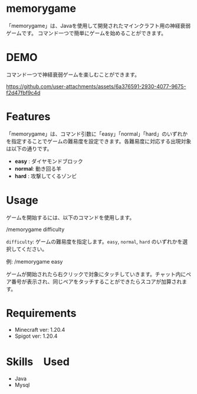 # memorygame

「memorygame」は、Javaを使用して開発されたマインクラフト用の神経衰弱ゲームです。
コマンド一つで簡単にゲームを始めることができます。


# DEMO

コマンド一つで神経衰弱ゲームを楽しむことができます。

https://github.com/user-attachments/assets/6a376591-2930-4077-9675-f2d47fbf9c4d

# Features

「memorygame」は、コマンド引数に「easy」「normal」「hard」のいずれかを指定することでゲームの難易度を設定できます。各難易度に対応する出現対象は以下の通りです。

* **easy** : ダイヤモンドブロック
* **normal**: 動き回る羊
* **hard**  : 攻撃してくるゾンビ

# Usage

ゲームを開始するには、以下のコマンドを使用します。

/memorygame difficulty

`difficulty`: ゲームの難易度を指定します。`easy`, `normal`, `hard` のいずれかを選択してください。

例: /memorygame easy

ゲームが開始されたら右クリックで対象にタッチしていきます。チャット内にペア番号が表示され、同じペアをタッチすることができたらスコアが加算されます。

# Requirements

* Minecraft ver: 1.20.4
* Spigot ver: 1.20.4


# Skills　Used

* Java
* Mysql
